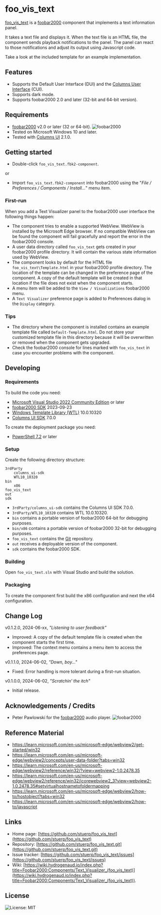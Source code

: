 
# foo_vis_text

[foo_vis_text](https://github.com/stuerp/foo_vis_text/releases) is a [foobar2000](https://www.foobar2000.org/) component that implements a text information panel.

It takes a text file and displays it. When the text file is an HTML file, the component sends playback notifications to the panel. The panel can react to those notifications and adjust its output using Javascript code.

Take a look at the included template for an example implementation.

## Features

* Supports the Default User Interface (DUI) and the [Columns User Interface](https://yuo.be/columns-ui) (CUI).
* Supports dark mode.
* Supports foobar2000 2.0 and later (32-bit and 64-bit version).

## Requirements

* [foobar2000](https://www.foobar2000.org/download) v2.0 or later (32 or 64-bit). ![foobar2000](https://www.foobar2000.org/button-small.png)
* Tested on Microsoft Windows 10 and later.
* Tested with [Columns UI](https://yuo.be/columns-ui) 2.1.0.

## Getting started

* Double-click `foo_vis_text.fbk2-component`.

or

* Import `foo_vis_text.fbk2-component` into foobar2000 using the "*File / Preferences / Components / Install...*" menu item.

### First-run

When you add a Text Visualizer panel to the foobar2000 user interface the following things happen:

* The component tries to enable a supported WebView. WebView is installed by the Microsoft Edge browser. If no compatible WebView can be found the component will fail gracefully and report the error in the foobar2000 console.
* A user data directory called `foo_vis_text` gets created in your foobar2000 profile directory. It will contain the various state information used by WebView.
* The component looks by default for the HTML file `foo_vis_text\Template.html` in your foobar2000 profile directory. The location of the template can be changed in the preference page of the component. A copy of the default template will be created in that location if the file does not exist when the component starts.
* A menu item will be added to the `View / Visualizations` foobar2000 menu.
* A `Text Visualizer` preference page is added to Preferences dialog in the `Display` category.

### Tips

* The directory where the component is installed contains an example template file called `Default-Template.html`. Do not store your customized template file in this directory because it will be overwritten or removed when the component gets upgraded.
* Check the foobar2000 console for lines marked with `foo_vis_text` in case you encounter problems with the component.

## Developing

### Requirements

To build the code you need:

* [Microsoft Visual Studio 2022 Community Edition](https://visualstudio.microsoft.com/downloads/) or later
* [foobar2000 SDK](https://www.foobar2000.org/SDK) 2023-09-23
* [Windows Template Library (WTL)](https://github.com/Win32-WTL/WTL) 10.0.10320
* [Columns UI SDK](https://yuo.be/columns-ui-sdk) 7.0.0

To create the deployment package you need:

* [PowerShell 7.2](https://github.com/PowerShell/PowerShell) or later

### Setup

Create the following directory structure:

    3rdParty
        columns_ui-sdk
        WTL10_10320
    bin
        x86
    foo_vis_text
    out
    sdk

* `3rdParty/columns_ui-sdk` contains the Columns UI SDK 7.0.0.
* `3rdParty/WTL10_10320` contains WTL 10.0.10320.
* `bin` contains a portable version of foobar2000 64-bit for debugging purposes.
* `bin/x86` contains a portable version of foobar2000 32-bit for debugging purposes.
* `foo_vis_text` contains the [Git](https://github.com/stuerp/foo_vis_text) repository.
* `out` receives a deployable version of the component.
* `sdk` contains the foobar2000 SDK.

### Building

Open `foo_vis_text.sln` with Visual Studio and build the solution.

### Packaging

To create the component first build the x86 configuration and next the x64 configuration.

## Change Log

v0.1.2.0, 2024-06-xx, *"Listening to user feedback"*

* Improved: A copy of the default template file is created when the component starts the first time.
* Improved: The context menu contains a menu item to access the preferences page.

v0.1.1.0, 2024-06-02, *"Down, boy..."*

* Fixed: Error handling is more tolerant during a first-run situation.

v0.1.0.0, 2024-06-02, *"Scratchin' the itch"*

* Initial release.

## Acknowledgements / Credits

* Peter Pawlowski for the [foobar2000](https://www.foobar2000.org/) audio player. ![foobar2000](https://www.foobar2000.org/button-small.png)

## Reference Material

* https://learn.microsoft.com/en-us/microsoft-edge/webview2/get-started/win32
* https://learn.microsoft.com/en-us/microsoft-edge/webview2/concepts/user-data-folder?tabs=win32
* https://learn.microsoft.com/en-us/microsoft-edge/webview2/reference/win32/?view=webview2-1.0.2478.35
* https://learn.microsoft.com/en-us/microsoft-edge/webview2/reference/win32/icorewebview2_3?view=webview2-1.0.2478.35#setvirtualhostnametofoldermapping
* https://learn.microsoft.com/en-us/microsoft-edge/webview2/how-to/hostobject?tabs=win32
* https://learn.microsoft.com/en-us/microsoft-edge/webview2/how-to/javascript

## Links

* Home page: [https://github.com/stuerp/foo_vis_text](https://github.com/stuerp/foo_vis_text)
* Repository: [https://github.com/stuerp/foo_vis_text.git](https://github.com/stuerp/foo_vis_text.git)
* Issue tracker: [https://github.com/stuerp/foo_vis_text/issues](https://github.com/stuerp/foo_vis_text/issues)
* Wiki: [https://wiki.hydrogenaud.io/index.php?title=Foobar2000:Components/Text_Visualizer_(foo_vis_text)](https://wiki.hydrogenaud.io/index.php?title=Foobar2000:Components/Text_Visualizer_(foo_vis_text)).

## License

![License: MIT](https://img.shields.io/badge/license-MIT-yellow.svg)
